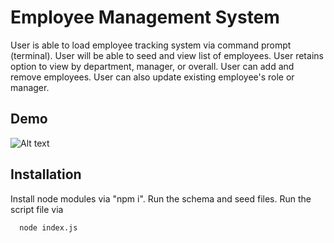 # Employee Management System

User is able to load employee tracking system via command prompt (terminal). User will be able to seed and view list of employees. User retains option to view by department, manager, or overall. User can add and remove employees. User can also update existing employee's role or manager.
## Demo

![ Alt text](./demo.gif)
## Installation

Install node modules via "npm i".
Run the schema and seed files.
Run the script file via 

```bash
  node index.js
```